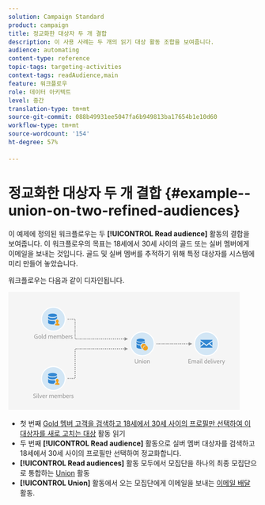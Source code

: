 ```yaml
---
solution: Campaign Standard
product: campaign
title: 정교화한 대상자 두 개 결합
description: 이 사용 사례는 두 개의 읽기 대상 활동 조합을 보여줍니다.
audience: automating
content-type: reference
topic-tags: targeting-activities
context-tags: readAudience,main
feature: 워크플로우
role: 데이터 아키텍트
level: 중간
translation-type: tm+mt
source-git-commit: 088b49931ee5047fa6b949813ba17654b1e10d60
workflow-type: tm+mt
source-wordcount: '154'
ht-degree: 57%

---
```



# 정교화한 대상자 두 개 결합 {#example--union-on-two-refined-audiences}

이 예제에 정의된 워크플로우는 두 **[!UICONTROL Read audience]** 활동의 결합을 보여줍니다. 이 워크플로우의 목표는 18세에서 30세 사이의 골드 또는 실버 멤버에게 이메일을 보내는 것입니다. 골드 및 실버 멤버를 추적하기 위해 특정 대상자를 시스템에 미리 만들어 놓았습니다.

워크플로우는 다음과 같이 디자인됩니다.

![](assets/readaudience_activity_example1.png)

* 첫 번째 [Gold 멤버 고객을 검색하고 18세에서 30세 사이의 프로필만 선택하여 이 대상자를 새로 고치는 대상](../../automating/using/read-audience.md) 활동 읽기
* 두 번째 **[!UICONTROL Read audience]** 활동으로 실버 멤버 대상자를 검색하고 18세에서 30세 사이의 프로필만 선택하여 정교화합니다.
* **[!UICONTROL Read audiences]** 활동 모두에서 모집단을 하나의 최종 모집단으로 통합하는 [Union](../../automating/using/union.md) 활동
* **[!UICONTROL Union]** 활동에서 오는 모집단에게 이메일을 보내는 [이메일 배달](../../automating/using/email-delivery.md) 활동.

